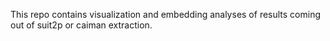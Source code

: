 This repo contains visualization and embedding analyses of results coming out of suit2p or caiman extraction.
